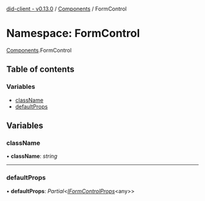[did-client - v0.13.0](../README.md) / [Components](components.md) / FormControl

# Namespace: FormControl

[Components](components.md).FormControl

## Table of contents

### Variables

- [className](components.formcontrol.md#classname)
- [defaultProps](components.formcontrol.md#defaultprops)

## Variables

### className

• **className**: *string*

___

### defaultProps

• **defaultProps**: *Partial*<[*IFormControlProps*](../interfaces/components.iformcontrolprops.md)<any\>\>
